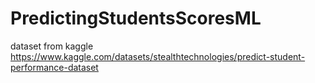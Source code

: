 # PredictingStudentsScoresML


dataset from kaggle
https://www.kaggle.com/datasets/stealthtechnologies/predict-student-performance-dataset
